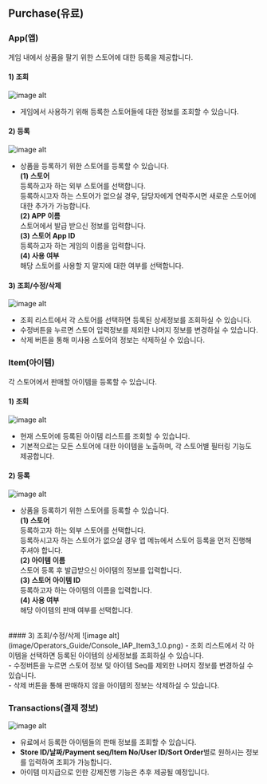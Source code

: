 ## Purchase(유료)
### App(앱)
게임 내에서 상품을 팔기 위한 스토어에 대한 등록을 제공합니다.

#### 1) 조회
![image alt](image/Operators_Guide/Console_IAP_App1_1.0.png)
- 게임에서 사용하기 위해 등록한 스토어들에 대한 정보를 조회할 수 있습니다.

#### 2) 등록
![image alt](image/Operators_Guide/Console_IAP_App2_1.0.png)
- 상품을 등록하기 위한 스토어를 등록할 수 있습니다.<br />
**(1) 스토어**<br />
  등록하고자 하는 외부 스토어를 선택합니다.<br />
  등록하시고자 하는 스토어가 없으실 경우, 담당자에게 연락주시면 새로운 스토어에 대한 추가가 가능합니다.<br />
**(2) APP 이름**<br />
  스토어에서 발급 받으신 정보를 입력합니다.<br />
**(3) 스토어 App ID**<br />
  등록하고자 하는 게임의 이름을 입력합니다.<br />
**(4) 사용 여부**<br />
  해당 스토어를 사용할 지 말지에 대한 여부를 선택합니다.<br />

#### 3) 조회/수정/삭제
![image alt](image/Operators_Guide/Console_IAP_App3_1.0.png)
- 조회 리스트에서 각 스토어를 선택하면 등록된 상세정보를 조회하실 수 있습니다.<br />
- 수정버튼을 누르면 스토어 입력정보를 제외한 나머지 정보를 변경하실 수 있습니다.<br />
- 삭제 버튼을 통해 미사용 스토어의 정보는 삭제하실 수 있습니다.<br />

### Item(아이템)
각 스토어에서 판매할 아이템을 등록할 수 있습니다.

#### 1) 조회
![image alt](image/Operators_Guide/Console_IAP_Item1_1.0.png)
- 현재 스토어에 등록된 아이템 리스트를 조회할 수 있습니다.<br />
- 기본적으로는 모든 스토어에 대한 아이템을 노출하며, 각 스토어별 필터링 기능도 제공합니다.<br />

#### 2) 등록
![image alt](image/Operators_Guide/Console_IAP_Item2_1.0.png)
- 상품을 등록하기 위한 스토어를 등록할 수 있습니다.<br />
**(1) 스토어**<br />
  등록하고자 하는 외부 스토어를 선택합니다.<br />
  등록하시고자 하는 스토어가 없으실 경우 앱 메뉴에서 스토어 등록을 먼저 진행해 주셔야 합니다.<br />
**(2) 아이템 이름**<br />
  스토어 등록 후 발급받으신 아이템의 정보를 입력합니다.<br />
**(3) 스토어 아이템 ID**<br />
  등록하고자 하는 아이템의 이름을 입력합니다.<br />
**(4) 사용 여부**<br />
  해당 아이템의 판매 여부를 선택합니다.<br />
<br />
#### 3) 조회/수정/삭제
![image alt](image/Operators_Guide/Console_IAP_Item3_1.0.png)
- 조회 리스트에서 각 아이템을 선택하면 등록된 아이템의 상세정보를 조회하실 수 있습니다.<br />
- 수정버튼을 누르면 스토어 정보 및 아이템 Seq를 제외한 나머지 정보를 변경하실 수 있습니다.<br />
- 삭제 버튼을 통해 판매하지 않을 아이템의 정보는 삭제하실 수 있습니다.<br />

### Transactions(결제 정보)
![image alt](image/Operators_Guide/Console_IAP_Transaction1_1.1.png)
- 유료에서 등록한 아이템들의 판매 정보를 조회할 수 있습니다.<br />
- **Store ID/날짜/Payment seq/Item No/User ID/Sort Order**별로 원하시는 정보를 입력하여 조회가 가능합니다.<br />
- 아이템 미지급으로 인한 강제진행 기능은 추후 제공될 예정입니다.<br />

